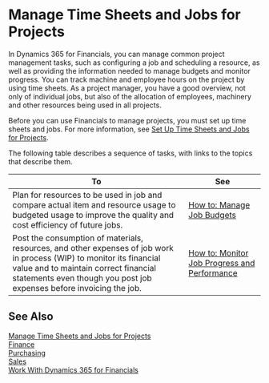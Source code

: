 <properties
                pageTitle="Manage Time Sheets and Jobs for Projects| Financials"
                description="Describes how to use time sheets and jobs to manage projects."
                services="project-madeira"
                documentationCenter=""
                authors="SorenGP"
/>
<tags
    ms.service="project-madeira"
    ms.topic="article"
    ms.devlang="na"
    ms.tgt_pltfrm="na"
    ms.workload="na"
    ms.date="10/11/2016"
    ms.author="SorenGP" />

# Manage Time Sheets and Jobs for Projects
In Dynamics 365 for Financials, you can manage common project management tasks, such as configuring a job and scheduling a resource, as well as providing the information needed to manage budgets and monitor progress. You can track machine and employee hours on the project by using time sheets. As a project manager, you have a good overview, not only of individual jobs, but also of the allocation of employees, machinery and other resources being used in all projects.

Before you can use Financials to manage projects, you must set up time sheets and jobs. For more information, see [Set Up Time Sheets and Jobs for Projects](jobs-setup-jobs.md).  

The following table describes a sequence of tasks, with links to the topics that describe them.

|To |See |
|---|----|
|Plan for resources to be used in job and compare actual item and resource usage to budgeted usage to improve the quality and cost efficiency of future jobs.|[How to: Manage Job Budgets](jobs-how-manage-budgets.md)|
|Post the consumption of materials, resources, and other expenses of job work in process (WIP) to monitor its financial value and to maintain correct financial statements even though you post job expenses before invoicing the job.|[How to: Monitor Job Progress and Performance](jobs-how-monitor-progress-performance.md)| 

## See Also
[Manage Time Sheets and Jobs for Projects](jobs-manage-jobs.md)  
[Finance](finance.md)  
[Purchasing](purchasing-manage-purchasing.md)         
[Sales](sales-manage-sales.md)      
[Work With Dynamics 365 for Financials](ui-work-product.md)  
